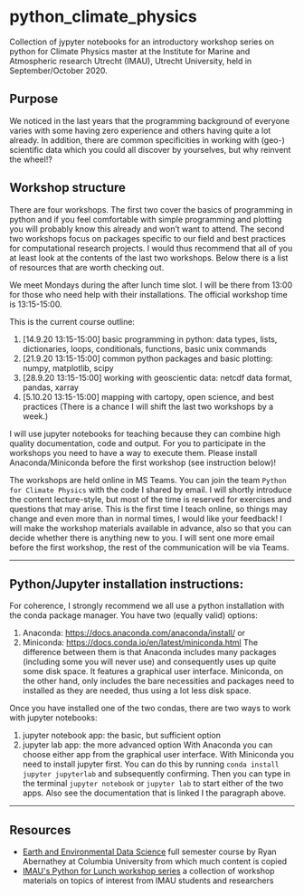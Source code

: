 # python_climate_physics
Collection of jypyter notebooks for an introductory workshop series on python for Climate Physics master at the Institute for Marine and Atmospheric research Utrecht (IMAU), Utrecht University, held in September/October 2020.

## Purpose
We noticed in the last years that the programming background of everyone varies with some having zero experience and others having quite a lot already.
In addition, there are common specificities in working with (geo-) scientific data which you could all discover by yourselves, but why reinvent the wheel!?

## Workshop structure
There are four workshops.
The first two cover the basics of programming in python and if you feel comfortable with simple programming and plotting you will probably know this already and won’t want to attend.
The second two workshops focus on packages specific to our field and best practices for computational research projects.
I would thus recommend that all of you at least look at the contents of the last two workshops.
Below there is a list of resources that are worth checking out.

We meet Mondays during the after lunch time slot.
I will be there from 13:00 for those who need help with their installations.
The official workshop time is 13:15-15:00.

This is the current course outline:
1. [14.9.20 13:15-15:00] basic programming in python: data types, lists, dictionaries, loops, conditionals, functions, basic unix commands
2. [21.9.20 13:15-15:00] common python packages and basic plotting: numpy, matplotlib, scipy
3. [28.9.20 13:15-15:00] working with geoscientic data: netcdf data format, pandas, xarray
4. [5.10.20 13:15-15:00] mapping with cartopy, open science, and best practices
(There is a chance I will shift the last two workshops by a week.)

I will use jupyter notebooks for teaching because they can combine high quality documentation, code and output. For you to participate in the workshops you need to have a way to execute them. Please install Anaconda/Miniconda before the first workshop (see instruction below)!

The workshops are held online in MS Teams.
You can join the team `Python for Climate Physics` with the code I shared by email.
I will shortly introduce the content lecture-style, but most of the time is reserved for exercises and questions that may arise.
This is the first time I teach online, so things may change and even more than in normal times, I would like your feedback!
I will make the workshop materials available in advance, also so that you can decide whether there is anything new to you.
I will sent one more email before the first workshop, the rest of the communication will be via Teams.


---
## Python/Jupyter installation instructions:

For coherence, I strongly recommend we all use a python installation with the conda package manager.
You have two (equally valid) options:
1. Anaconda: https://docs.anaconda.com/anaconda/install/ or 
2. Miniconda:  https://docs.conda.io/en/latest/miniconda.html
The difference between them is that Anaconda includes many packages (including some you will never use) and consequently uses up quite some disk space.
It features a graphical user interface. Miniconda, on the other hand, only includes the bare necessities and packages need to installed as they are needed, thus using a lot less disk space. 

Once you have installed one of the two condas, there are two ways to work with jupyter notebooks:
1. jupyter notebook app: the basic, but sufficient option
2. jupyter lab app: the more advanced option
With Anaconda you can choose either app from the graphical user interface.
With Miniconda you need to install jupyter first.
You can do this by running `conda install jupyter jupyterlab` and subsequently confirming.
Then you can type in the terminal `jupyter notebook` or `jupyter lab` to start either of the two apps.
Also see the documentation that is linked I the paragraph above.

---
## Resources
* [Earth and Environmental Data Science](https://earth-env-data-science.github.io/intro) full semester course by Ryan Abernathey at Columbia University from which much content is copied
* [IMAU's Python for Lunch workshop series](https://github.com/UU-IMAU/Python-for-lunch-Notebooks) a collection of workshop materials on topics of interest from IMAU students and researchers